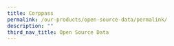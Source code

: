 ```yaml
---
title: Corppass
permalink: /our-products/open-source-data/permalink/
description: ""
third_nav_title: Open Source Data
---
```

